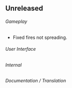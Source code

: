 ## Unreleased

###### Gameplay
- Fixed fires not spreading.

###### User Interface

###### Internal

###### Documentation / Translation
